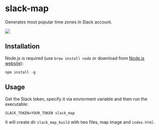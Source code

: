 # slack-map

Generates most popular time zones in Slack account.

![](http://i.ncrp.co/image/3Z0B3f0d2P36/Screen%20Shot%202015-01-30%20at%2006.35.37.png)

## Installation

Node.js is required (use `brew install node` or download from [Node.js website](http://nodejs.org/)):

```
npm install -g
```

## Usage

Get the Slack token, specify it via enviorment variable and then run the executable:

```
SLACK_TOKEN=YOUR_TOKEN slack_map
```

It will create dir `slack_map_build` with two files, map image and `index.html`.

